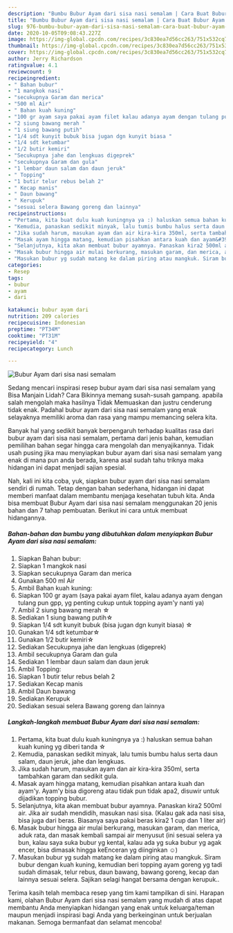 ```yaml
---
description: "Bumbu Bubur Ayam dari sisa nasi semalam | Cara Buat Bubur Ayam dari sisa nasi semalam Yang Enak Banget"
title: "Bumbu Bubur Ayam dari sisa nasi semalam | Cara Buat Bubur Ayam dari sisa nasi semalam Yang Enak Banget"
slug: 976-bumbu-bubur-ayam-dari-sisa-nasi-semalam-cara-buat-bubur-ayam-dari-sisa-nasi-semalam-yang-enak-banget
date: 2020-10-05T09:08:43.227Z
image: https://img-global.cpcdn.com/recipes/3c830ea7d56cc263/751x532cq70/bubur-ayam-dari-sisa-nasi-semalam-foto-resep-utama.jpg
thumbnail: https://img-global.cpcdn.com/recipes/3c830ea7d56cc263/751x532cq70/bubur-ayam-dari-sisa-nasi-semalam-foto-resep-utama.jpg
cover: https://img-global.cpcdn.com/recipes/3c830ea7d56cc263/751x532cq70/bubur-ayam-dari-sisa-nasi-semalam-foto-resep-utama.jpg
author: Jerry Richardson
ratingvalue: 4.1
reviewcount: 9
recipeingredient:
- " Bahan bubur"
- "1 mangkok nasi"
- "secukupnya Garam dan merica"
- "500 ml Air"
- " Bahan kuah kuning"
- "100 gr ayam saya pakai ayam filet kalau adanya ayam dengan tulang pun gpp yg penting cukup untuk topping ayamy nanti ya"
- "2 siung bawang merah "
- "1 siung bawang putih"
- "1/4 sdt kunyit bubuk bisa jugan dgn kunyit biasa "
- "1/4 sdt ketumbar"
- "1/2 butir kemiri"
- "Secukupnya jahe dan lengkuas digeprek"
- "secukupnya Garam dan gula"
- "1 lembar daun salam dan daun jeruk"
- " Topping"
- "1 butir telur rebus belah 2"
- " Kecap manis"
- " Daun bawang"
- " Kerupuk"
- "sesuai selera Bawang goreng dan lainnya"
recipeinstructions:
- "Pertama, kita buat dulu kuah kuningnya ya :) haluskan semua bahan kuah kuning yg diberi tanda ☆"
- "Kemudia, panaskan sedikit minyak, lalu tumis bumbu halus serta daun salam, daun jeruk, jahe dan lengkuas."
- "Jika sudah harum, masukan ayam dan air kira-kira 350ml, serta tambahkan garam dan sedikit gula."
- "Masak ayam hingga matang, kemudian pisahkan antara kuah dan ayam&#39;y. Ayam&#39;y bisa digoreng atau tidak pun tidak apa2, disuwir untuk dijadikan topping bubur."
- "Selanjutnya, kita akan membuat bubur ayamnya. Panaskan kira2 500ml air. Jika air sudah mendidih, masukan nasi sisa. (Kalau gak ada nasi sisa, bisa juga dari beras. Biasanya saya pakai beras kira2 1 cup dan 1 liter air)"
- "Masak bubur hingga air mulai berkurang, masukan garam, dan merica, aduk rata, dan masak kembali sampai air menyusut (ini sesuai selera ya bun, kalau saya suka bubur yg kental, kalau ada yg suka bubur yg agak encer, bisa dimasak hingga keEnceran yg diinginkan ☺️)"
- "Masukan bubur yg sudah matang ke dalam piring atau mangkuk. Siram bubur dengan kuah kuning, kemudian beri topping ayam goreng yg tadi sudah dimasak, telur rebus, daun bawang, bawang goreng, kecap dan lainnya sesuai selera. Sajikan selagi hangat bersama dengan kerupuk.."
categories:
- Resep
tags:
- bubur
- ayam
- dari

katakunci: bubur ayam dari 
nutrition: 209 calories
recipecuisine: Indonesian
preptime: "PT34M"
cooktime: "PT31M"
recipeyield: "4"
recipecategory: Lunch

---
```



![Bubur Ayam dari sisa nasi semalam](https://img-global.cpcdn.com/recipes/3c830ea7d56cc263/751x532cq70/bubur-ayam-dari-sisa-nasi-semalam-foto-resep-utama.jpg)

Sedang mencari inspirasi resep bubur ayam dari sisa nasi semalam yang Bisa Manjain Lidah? Cara Bikinnya memang susah-susah gampang. apabila salah mengolah maka hasilnya Tidak Memuaskan dan justru cenderung tidak enak. Padahal bubur ayam dari sisa nasi semalam yang enak selayaknya memiliki aroma dan rasa yang mampu memancing selera kita.



Banyak hal yang sedikit banyak berpengaruh terhadap kualitas rasa dari bubur ayam dari sisa nasi semalam, pertama dari jenis bahan, kemudian pemilihan bahan segar hingga cara mengolah dan menyajikannya. Tidak usah pusing jika mau menyiapkan bubur ayam dari sisa nasi semalam yang enak di mana pun anda berada, karena asal sudah tahu triknya maka hidangan ini dapat menjadi sajian spesial.


Nah, kali ini kita coba, yuk, siapkan bubur ayam dari sisa nasi semalam sendiri di rumah. Tetap dengan bahan sederhana, hidangan ini dapat memberi manfaat dalam membantu menjaga kesehatan tubuh kita. Anda bisa membuat Bubur Ayam dari sisa nasi semalam menggunakan 20 jenis bahan dan 7 tahap pembuatan. Berikut ini cara untuk membuat hidangannya.

<!--inarticleads1-->

##### Bahan-bahan dan bumbu yang dibutuhkan dalam menyiapkan Bubur Ayam dari sisa nasi semalam:

1. Siapkan  Bahan bubur:
1. Siapkan 1 mangkok nasi
1. Siapkan secukupnya Garam dan merica
1. Gunakan 500 ml Air
1. Ambil  Bahan kuah kuning:
1. Siapkan 100 gr ayam (saya pakai ayam filet, kalau adanya ayam dengan tulang pun gpp, yg penting cukup untuk topping ayam&#39;y nanti ya)
1. Ambil 2 siung bawang merah ☆
1. Sediakan 1 siung bawang putih☆
1. Siapkan 1/4 sdt kunyit bubuk (bisa jugan dgn kunyit biasa) ☆
1. Gunakan 1/4 sdt ketumbar☆
1. Gunakan 1/2 butir kemiri☆
1. Sediakan Secukupnya jahe dan lengkuas (digeprek)
1. Ambil secukupnya Garam dan gula
1. Sediakan 1 lembar daun salam dan daun jeruk
1. Ambil  Topping:
1. Siapkan 1 butir telur rebus belah 2
1. Sediakan  Kecap manis
1. Ambil  Daun bawang
1. Sediakan  Kerupuk
1. Sediakan sesuai selera Bawang goreng dan lainnya




<!--inarticleads2-->

##### Langkah-langkah membuat Bubur Ayam dari sisa nasi semalam:

1. Pertama, kita buat dulu kuah kuningnya ya :) haluskan semua bahan kuah kuning yg diberi tanda ☆
1. Kemudia, panaskan sedikit minyak, lalu tumis bumbu halus serta daun salam, daun jeruk, jahe dan lengkuas.
1. Jika sudah harum, masukan ayam dan air kira-kira 350ml, serta tambahkan garam dan sedikit gula.
1. Masak ayam hingga matang, kemudian pisahkan antara kuah dan ayam&#39;y. Ayam&#39;y bisa digoreng atau tidak pun tidak apa2, disuwir untuk dijadikan topping bubur.
1. Selanjutnya, kita akan membuat bubur ayamnya. Panaskan kira2 500ml air. Jika air sudah mendidih, masukan nasi sisa. (Kalau gak ada nasi sisa, bisa juga dari beras. Biasanya saya pakai beras kira2 1 cup dan 1 liter air)
1. Masak bubur hingga air mulai berkurang, masukan garam, dan merica, aduk rata, dan masak kembali sampai air menyusut (ini sesuai selera ya bun, kalau saya suka bubur yg kental, kalau ada yg suka bubur yg agak encer, bisa dimasak hingga keEnceran yg diinginkan ☺️)
1. Masukan bubur yg sudah matang ke dalam piring atau mangkuk. Siram bubur dengan kuah kuning, kemudian beri topping ayam goreng yg tadi sudah dimasak, telur rebus, daun bawang, bawang goreng, kecap dan lainnya sesuai selera. Sajikan selagi hangat bersama dengan kerupuk..




Terima kasih telah membaca resep yang tim kami tampilkan di sini. Harapan kami, olahan Bubur Ayam dari sisa nasi semalam yang mudah di atas dapat membantu Anda menyiapkan hidangan yang enak untuk keluarga/teman maupun menjadi inspirasi bagi Anda yang berkeinginan untuk berjualan makanan. Semoga bermanfaat dan selamat mencoba!
